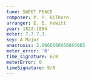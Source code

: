 ```yaml
---
tune: SWEET PEACE
composer: P. P. Bilhorn
arranger: E. E. Hewitt
year: 1822-1894
meter: 7.7.7.3.
key: A Major
anacrusis: 2.6666666666666665
meter_error: '0'
time_signature: 6/8
meterError: 0
timeSignature: 9/8
---
```

